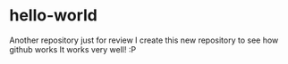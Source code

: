 # hello-world
Another repository just for review
I create this new repository to see how github works
It works very well! :P
